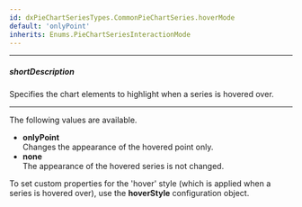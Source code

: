 ```yaml
---
id: dxPieChartSeriesTypes.CommonPieChartSeries.hoverMode
default: 'onlyPoint'
inherits: Enums.PieChartSeriesInteractionMode
---
```

---
##### shortDescription
Specifies the chart elements to highlight when a series is hovered over.

---
<p>The following values are available.</p>

<ul>
<li><b>onlyPoint</b><br/>
Changes the appearance of the hovered point only.
</li>
<li><b>none</b><br/>
The appearance of the hovered series is not changed.
</li>
</ul>

<p>To set custom properties for the 'hover' style (which is applied when a series is hovered over), use the <b>hoverStyle</b> configuration object.</p>
